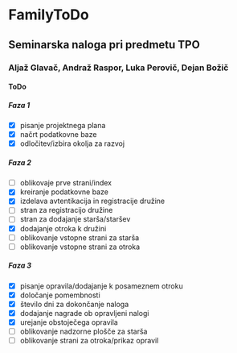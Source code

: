 # FamilyToDo
## Seminarska naloga pri predmetu TPO
### Aljaž Glavač, Andraž Raspor, Luka Perovič, Dejan Božič

#### ToDo
##### Faza 1
- [x] pisanje projektnega plana
- [x] načrt podatkovne baze
- [x] odločitev/izbira okolja za razvoj
##### Faza 2 
- [ ] oblikovaje prve strani/index
- [x] kreiranje podatkovne baze
- [x] izdelava avtentikacija in registracije družine
- [ ] stran za registracijo družine
- [ ] stran za dodajanje starša/staršev
- [x] dodajanje otroka k družini
- [ ] oblikovanje vstopne strani za starša 
- [ ] oblikovanje vstopne strani za otroka
##### Faza 3 
- [x] pisanje opravila/dodajanje k posameznem otroku
- [x] določanje pomembnosti
- [x] število dni za dokončanje naloga
- [x] dodajanje nagrade ob opravljeni nalogi
- [x] urejanje obstoječega opravila
- [ ] oblikovanje nadzorne plošče za starša 
- [ ] oblikovanje strani za otroka/prikaz opravil
